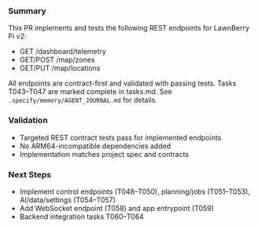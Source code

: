 ### Summary
This PR implements and tests the following REST endpoints for LawnBerry Pi v2:
- GET /dashboard/telemetry
- GET/POST /map/zones
- GET/PUT /map/locations

All endpoints are contract-first and validated with passing tests. Tasks T043–T047 are marked complete in tasks.md. See `.specify/memory/AGENT_JOURNAL.md` for details.

### Validation
- Targeted REST contract tests pass for implemented endpoints
- No ARM64-incompatible dependencies added
- Implementation matches project spec and contracts

### Next Steps
- Implement control endpoints (T048–T050), planning/jobs (T051–T053), AI/data/settings (T054–T057)
- Add WebSocket endpoint (T058) and app entrypoint (T059)
- Backend integration tasks T060–T064
